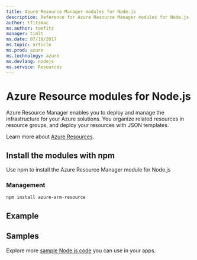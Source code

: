 ```yaml
---
title: Azure Resource Manager modules for Node.js
description: Reference for Azure Resource Manager modules for Node.js
author: tfitzmac
ms.author: tomfitz
manager: timlt
ms.date: 07/18/2017
ms.topic: article
ms.prod: azure
ms.technology: azure
ms.devlang: nodejs
ms.service: Resources
---
```


# Azure Resource modules for Node.js

Azure Resource Manager enables you to deploy and manage the infrastructure for your Azure solutions. You organize related resources in resource groups, and deploy your resources with JSON templates.

Learn more about [Azure Resources](https://docs.microsoft.com/azure/azure-resource-manager/).

## Install the modules with npm

Use npm to install the Azure Resource Manager module for Node.js

### Management

```bash
npm install azure-arm-resource
```

## Example

## Samples

Explore more [sample Node.js code](https://azure.microsoft.com/resources/samples/?platform=nodejs) you can use in your apps.